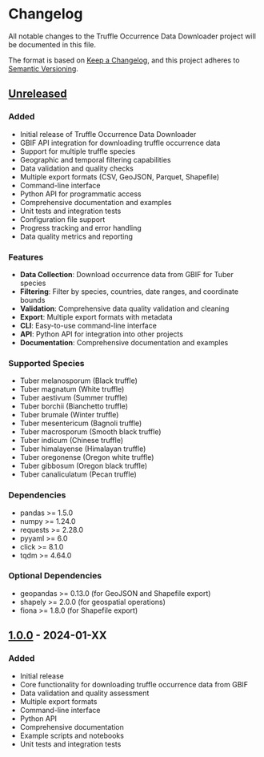 # Changelog

All notable changes to the Truffle Occurrence Data Downloader project will be documented in this file.

The format is based on [Keep a Changelog](https://keepachangelog.com/en/1.0.0/),
and this project adheres to [Semantic Versioning](https://semver.org/spec/v2.0.0.html).

## [Unreleased]

### Added
- Initial release of Truffle Occurrence Data Downloader
- GBIF API integration for downloading truffle occurrence data
- Support for multiple truffle species
- Geographic and temporal filtering capabilities
- Data validation and quality checks
- Multiple export formats (CSV, GeoJSON, Parquet, Shapefile)
- Command-line interface
- Python API for programmatic access
- Comprehensive documentation and examples
- Unit tests and integration tests
- Configuration file support
- Progress tracking and error handling
- Data quality metrics and reporting

### Features
- **Data Collection**: Download occurrence data from GBIF for Tuber species
- **Filtering**: Filter by species, countries, date ranges, and coordinate bounds
- **Validation**: Comprehensive data quality validation and cleaning
- **Export**: Multiple export formats with metadata
- **CLI**: Easy-to-use command-line interface
- **API**: Python API for integration into other projects
- **Documentation**: Comprehensive documentation and examples

### Supported Species
- Tuber melanosporum (Black truffle)
- Tuber magnatum (White truffle)
- Tuber aestivum (Summer truffle)
- Tuber borchii (Bianchetto truffle)
- Tuber brumale (Winter truffle)
- Tuber mesentericum (Bagnoli truffle)
- Tuber macrosporum (Smooth black truffle)
- Tuber indicum (Chinese truffle)
- Tuber himalayense (Himalayan truffle)
- Tuber oregonense (Oregon white truffle)
- Tuber gibbosum (Oregon black truffle)
- Tuber canaliculatum (Pecan truffle)

### Dependencies
- pandas >= 1.5.0
- numpy >= 1.24.0
- requests >= 2.28.0
- pyyaml >= 6.0
- click >= 8.1.0
- tqdm >= 4.64.0

### Optional Dependencies
- geopandas >= 0.13.0 (for GeoJSON and Shapefile export)
- shapely >= 2.0.0 (for geospatial operations)
- fiona >= 1.8.0 (for Shapefile export)

## [1.0.0] - 2024-01-XX

### Added
- Initial release
- Core functionality for downloading truffle occurrence data from GBIF
- Data validation and quality assessment
- Multiple export formats
- Command-line interface
- Python API
- Comprehensive documentation
- Example scripts and notebooks
- Unit tests and integration tests

[Unreleased]: https://github.com/truffle-research/truffle-occurrence-downloader/compare/v1.0.0...HEAD
[1.0.0]: https://github.com/truffle-research/truffle-occurrence-downloader/releases/tag/v1.0.0